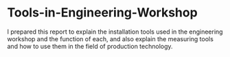 # Tools-in-Engineering-Workshop
I prepared this report to explain the installation tools used in the engineering workshop and the function of each, and also explain the measuring tools and how to use them in the field of production technology.
